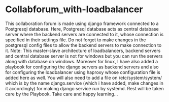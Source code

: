 # Collabforum_with-loadbalancer
This collaboration forum is made using django framework connected to a Postgresql database.
Here, Postgresql database acts as central database server where the backend servers are connected to it, whose connection is specified in their settings file.
Do not forget to make changes in the postgresql config files to allow the backend servers to make connection to it.
Note: This master-slave architecture of loadbalancers, backend servers and central database server is not for windows but you can run the servers along with database on windows. 
Moreover for linux, I have also added a playbook for configuring the django servers as backend servers and also for configuring the loadbalancer using haproxy whose configuration file is added here as well.
You will also need to add a file on /etc/system/system/ which is by the name django.service (which i have added, make changes in it accordingly) for making django service run by systemd. 
Rest will be taken care by the Playbook.
Take care and happy learning...
